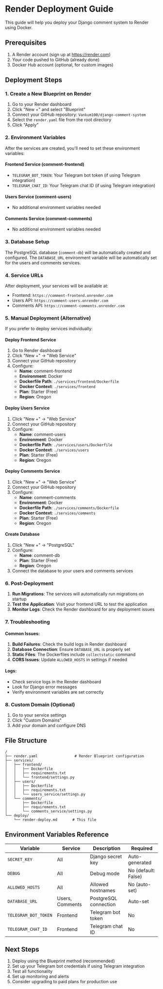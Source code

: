 # Render Deployment Guide

This guide will help you deploy your Django comment system to Render using Docker.

## Prerequisites

1. A Render account (sign up at https://render.com)
2. Your code pushed to GitHub (already done)
3. Docker Hub account (optional, for custom images)

## Deployment Steps

### 1. Create a New Blueprint on Render

1. Go to your Render dashboard
2. Click "New +" and select "Blueprint"
3. Connect your GitHub repository: `Vankum100/django-comment-system`
4. Select the `render.yaml` file from the root directory
5. Click "Apply"

### 2. Environment Variables

After the services are created, you'll need to set these environment variables:

#### Frontend Service (comment-frontend)
- `TELEGRAM_BOT_TOKEN`: Your Telegram bot token (if using Telegram integration)
- `TELEGRAM_CHAT_ID`: Your Telegram chat ID (if using Telegram integration)

#### Users Service (comment-users)
- No additional environment variables needed

#### Comments Service (comment-comments)
- No additional environment variables needed

### 3. Database Setup

The PostgreSQL database (`comment-db`) will be automatically created and configured. The `DATABASE_URL` environment variable will be automatically set for the users and comments services.

### 4. Service URLs

After deployment, your services will be available at:
- Frontend: `https://comment-frontend.onrender.com`
- Users API: `https://comment-users.onrender.com`
- Comments API: `https://comment-comments.onrender.com`

### 5. Manual Deployment (Alternative)

If you prefer to deploy services individually:

#### Deploy Frontend Service
1. Go to Render dashboard
2. Click "New +" → "Web Service"
3. Connect your GitHub repository
4. Configure:
   - **Name**: comment-frontend
   - **Environment**: Docker
   - **Dockerfile Path**: `./services/frontend/Dockerfile`
   - **Docker Context**: `./services/frontend`
   - **Plan**: Starter (Free)
   - **Region**: Oregon

#### Deploy Users Service
1. Click "New +" → "Web Service"
2. Connect your GitHub repository
3. Configure:
   - **Name**: comment-users
   - **Environment**: Docker
   - **Dockerfile Path**: `./services/users/Dockerfile`
   - **Docker Context**: `./services/users`
   - **Plan**: Starter (Free)
   - **Region**: Oregon

#### Deploy Comments Service
1. Click "New +" → "Web Service"
2. Connect your GitHub repository
3. Configure:
   - **Name**: comment-comments
   - **Environment**: Docker
   - **Dockerfile Path**: `./services/comments/Dockerfile`
   - **Docker Context**: `./services/comments`
   - **Plan**: Starter (Free)
   - **Region**: Oregon

#### Create Database
1. Click "New +" → "PostgreSQL"
2. Configure:
   - **Name**: comment-db
   - **Plan**: Starter (Free)
   - **Region**: Oregon
3. Connect the database to your users and comments services

### 6. Post-Deployment

1. **Run Migrations**: The services will automatically run migrations on startup
2. **Test the Application**: Visit your frontend URL to test the application
3. **Monitor Logs**: Check the Render dashboard for any deployment issues

### 7. Troubleshooting

#### Common Issues:
1. **Build Failures**: Check the build logs in Render dashboard
2. **Database Connection**: Ensure `DATABASE_URL` is properly set
3. **Static Files**: The Dockerfiles include `collectstatic` command
4. **CORS Issues**: Update `ALLOWED_HOSTS` in settings if needed

#### Logs:
- Check service logs in the Render dashboard
- Look for Django error messages
- Verify environment variables are set correctly

### 8. Custom Domain (Optional)

1. Go to your service settings
2. Click "Custom Domains"
3. Add your domain and configure DNS

## File Structure

```
/
├── render.yaml                 # Render Blueprint configuration
├── services/
│   ├── frontend/
│   │   ├── Dockerfile
│   │   ├── requirements.txt
│   │   └── frontend/settings.py
│   ├── users/
│   │   ├── Dockerfile
│   │   ├── requirements.txt
│   │   └── users_service/settings.py
│   └── comments/
│       ├── Dockerfile
│       ├── requirements.txt
│       └── comments_service/settings.py
└── deploy/
    └── render-deploy.md       # This file
```

## Environment Variables Reference

| Variable | Service | Description | Required |
|----------|---------|-------------|----------|
| `SECRET_KEY` | All | Django secret key | Auto-generated |
| `DEBUG` | All | Debug mode | No (default: False) |
| `ALLOWED_HOSTS` | All | Allowed hostnames | No (auto-set) |
| `DATABASE_URL` | Users, Comments | PostgreSQL connection | Auto-set |
| `TELEGRAM_BOT_TOKEN` | Frontend | Telegram bot token | No |
| `TELEGRAM_CHAT_ID` | Frontend | Telegram chat ID | No |

## Next Steps

1. Deploy using the Blueprint method (recommended)
2. Set up your Telegram bot credentials if using Telegram integration
3. Test all functionality
4. Set up monitoring and alerts
5. Consider upgrading to paid plans for production use
